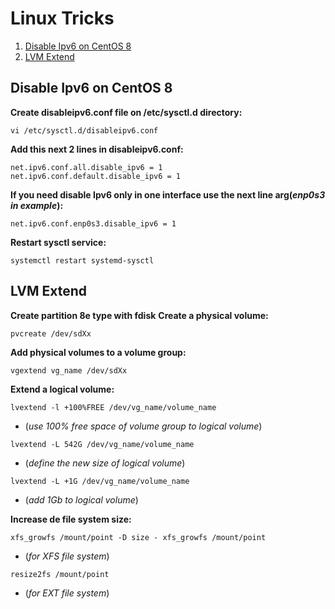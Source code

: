 
# Linux Tricks
1. [Disable Ipv6 on CentOS 8](https://fmottamendes.github.io/linux_tricks/#disable-ipv6-on-centos-8)
2. [LVM Extend](https://fmottamendes.github.io/linux_tricks/#lvm-extend)

## Disable Ipv6 on CentOS 8
**Create disableipv6.conf file on /etc/sysctl.d directory:**
```
vi /etc/sysctl.d/disableipv6.conf
```
**Add this next 2 lines in disableipv6.conf:**
```
net.ipv6.conf.all.disable_ipv6 = 1
net.ipv6.conf.default.disable_ipv6 = 1
```
**If you need disable Ipv6 only in one interface use the next line arg(*enp0s3 in example*):**
```
net.ipv6.conf.enp0s3.disable_ipv6 = 1
```
**Restart sysctl service:**
```
systemctl restart systemd-sysctl
```

## LVM Extend
**Create partition 8e type with fdisk**
**Create a physical volume:**
```
pvcreate /dev/sdXx
```
**Add physical volumes to a volume group:**
```
vgextend vg_name /dev/sdXx
```
**Extend a logical volume:**
```
lvextend -l +100%FREE /dev/vg_name/volume_name
```
- (*use 100% free space of volume group to logical volume*)

```
lvextend -L 542G /dev/vg_name/volume_name
```
- (*define the new size of logical volume*)
```
lvextend -L +1G /dev/vg_name/volume_name
```
- (*add 1Gb to logical volume*)

**Increase de file system size:**
```
xfs_growfs /mount/point -D size - xfs_growfs /mount/point
```
- (*for XFS file system*)
```
resize2fs /mount/point
```
- (*for EXT file system*)

